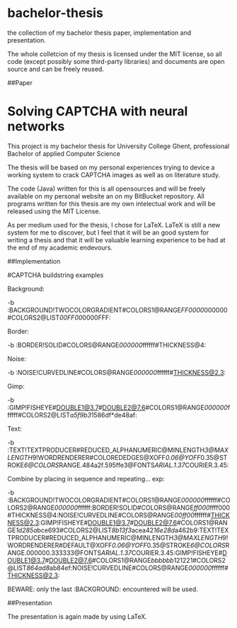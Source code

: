 bachelor-thesis
===============

the collection of my bachelor thesis paper, implementation and presentation.

The whole colletcion of my thesis is licensed under the MIT license, so all code (except possibly some third-party libraries) and documents are open source and can be freely reused.

##Paper

# Solving CAPTCHA with neural networks
This project is my bachelor thesis for University College Ghent, professional Bachelor of applied Computer Science

The thesis will be based on my personal experiences trying to device a working system to crack CAPTCHA images as well as on literature study.

The code (Java) written for this is all opensources and will be freely available on my personal website an on my BitBucket repository. All programs written for this thesis are my own intelectual work and will be released using the MIT License.

As per medium used for the thesis, I chose for LaTeX. LaTeX is still a new system for me to discover, but I feel that it will be an good system for writing a thesis and that it will be valuable learning experience to be had at the end of my academic endevours.

##Implementation

#CAPTCHA buildstring examples

Background:

-b :BACKGROUND!TWOCOLORGRADIENT#COLORS1@RANGE*FF0000*000000#COLORS2@LIST*00FF00*0000FFF:

Border:

-b :BORDER!SOLID#COLORS@RANGE*000000*ffffff#THICKNESS@4:

Noise:

-b :NOISE!CURVEDLINE#COLORS@RANGE*000000*ffffff#THICKNESS@2.3:

Gimp:

-b :GIMP!FISHEYE#DOUBLE1@3.7#DOUBLE2@7.6#COLORS1@RANGE*000000*ffffff#COLORS2@LIST*a5f9b3*1586df*de48af:

Text:

-b :TEXT!TEXTPRODUCER#REDUCED_ALPHANUMERIC@MINLENGTH*3@MAXLENGTH*9!WORDRENDERER#COLOREDEDGES@XOFF*0.06@YOFF*0.35@STROKE*6@COLORS*RANGE.484a2f.595ffe3@FONTS*ARIAL.1.37*COURIER.3.45:

Combine by placing in sequence and repeating... exp:

-b :BACKGROUND!TWOCOLORGRADIENT#COLORS1@RANGE*000000*ffffff#COLORS2@RANGE*000000*ffffff:BORDER!SOLID#COLORS@RANGE*ff000*ffff000#THICKNESS@4:NOISE!CURVEDLINE#COLORS@RANGE*00ff00*ffffff#THICKNESS@2.3:GIMP!FISHEYE#DOUBLE1@3.7#DOUBLE2@7.6#COLORS1@RANGE*1d285a*bce693#COLORS2@LIST*8b13f3*acea42*16e28d*a462b9:TEXT!TEXTPRODUCER#REDUCED_ALPHANUMERIC@MINLENGTH*3@MAXLENGTH*9!WORDRENDERER#DEFAULT@XOFF*0.06@YOFF*0.35@STROKE*6@COLORS*RANGE.000000.333333@FONTS*ARIAL.1.37*COURIER.3.45:GIMP!FISHEYE#DOUBLE1@3.7#DOUBLE2@7.6#COLORS1@RANGE*bbbbbb*121221#COLORS2@LIST*864ad8*ab84ef:NOISE!CURVEDLINE#COLORS@RANGE*000000*ffffff#THICKNESS@2.3:

BEWARE:
	only the last :BACKGROUND: encountered will be used.

##Presentation

The presentation is again made by using LaTeX.
